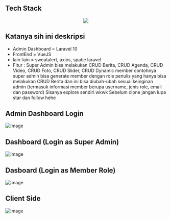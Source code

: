 
## Tech Stack
<p align="center">
  <a href="https://skillicons.dev">
    <img src="https://skillicons.dev/icons?i=vuejs,laravel" />
  </a>
</p>

## Katanya sih ini deskripsi
- Admin Dashboard = Laravel 10
- FrontEnd = VueJS 
- lain-lain = sweatalert, axios, spatie laravel
- Fitur :
Super Admin bisa melakukan CRUD Berita, CRUD Agenda, CRUD Video, CRUD Foto, CRUD Slider, CRUD Dynamic member contohnya super admin bisa generate member dengan role penulis yang hanya bisa melakukan CRUD Berita dan ini bisa diubah-ubah sesuai keinginan admin (termasuk informasi member berupa username, jenis role, email dan password)
Sisanya explore sendiri wkwk
Sebelum clone jangan lupa star dan follow hehe

## Admin Dashboard Login 

![image](https://user-images.githubusercontent.com/57394564/227502401-4f0c873d-0f03-495b-9b14-8144a9259b9b.png)

## Dashboard (Login as Super Admin)
![image](https://user-images.githubusercontent.com/57394564/227502675-c5adc965-3cf8-4328-bbd9-2a4ac5297cd4.png)

## Dasboard (Login as Member Role)
![image](https://user-images.githubusercontent.com/57394564/227502961-f78fcd39-5233-4df87ac-ca9e63216.png)



## Client Side 
![image](https://user-images.githubusercontent.com/57394564/227503152-b8c8773e-9d39-4aab-8ce5-cac493e633bd.png)


